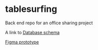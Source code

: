 # tablesurfing
Back end repo for an office sharing project

A link to [Database schema](https://dbdiagram.io/d/5e370d589e76504e0ef0eee1)

[Figma prototype](https://www.figma.com/proto/qWyo2aF0aLD40LpgRFMLKj/Untitled?node-id=98%3A4&scaling=min-zoom)

